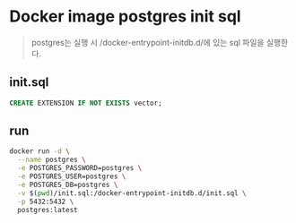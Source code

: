 # Docker image postgres init sql

> postgres는 실행 시 /docker-entrypoint-initdb.d/에 있는 sql 파일을 실행한다.

## init.sql

```sql
CREATE EXTENSION IF NOT EXISTS vector;
```

## run

```sh
docker run -d \
  --name postgres \
  -e POSTGRES_PASSWORD=postgres \
  -e POSTGRES_USER=postgres \
  -e POSTGRES_DB=postgres \
  -v $(pwd)/init.sql:/docker-entrypoint-initdb.d/init.sql \
  -p 5432:5432 \
  postgres:latest
```
